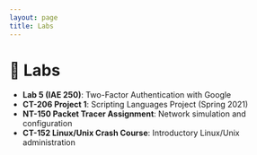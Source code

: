 ```yaml
---
layout: page
title: Labs
---
```


# 🔬 Labs

- **Lab 5 (IAE 250)**: Two-Factor Authentication with Google  
- **CT-206 Project 1**: Scripting Languages Project (Spring 2021)  
- **NT-150 Packet Tracer Assignment**: Network simulation and configuration  
- **CT-152 Linux/Unix Crash Course**: Introductory Linux/Unix administration
